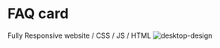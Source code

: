 # FAQ card
Fully Responsive website / CSS / JS / HTML
![desktop-design](https://user-images.githubusercontent.com/72826720/134349099-27bcba64-8a9c-4b3d-a5ef-c2d2689a108e.jpg)

